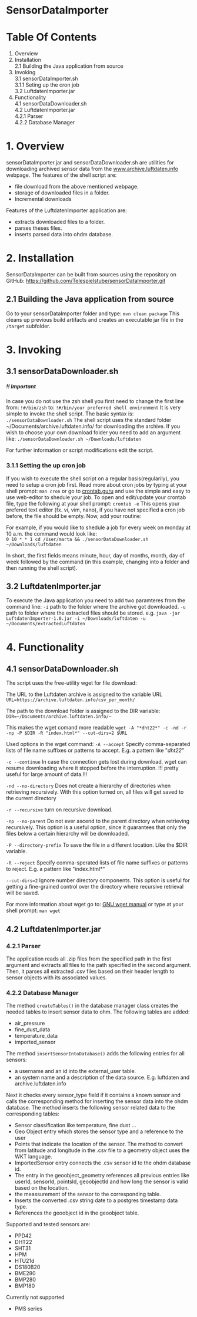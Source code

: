 # SensorDataImporter 

# Table Of Contents
1. Overview
2. Installation\
2.1 Building the Java application from source
3. Invoking\
3.1 sensorDataImporter.sh\
3.1.1 Seting up the cron job\
3.2 LuftdatenImporter.jar
4. Functionality\
4.1 sensorDataDownloader.sh\
4.2 LuftdatenImporter.jar\
4.2.1 Parser\
4.2.2 Database Manager


# 1. Overview

sensorDataImporter.jar and sensorDataDownloader.sh are utilities for downloading archived sensor data from the www.archive.luftdaten.info webpage. 
The features of the shell script are:
* file download from the above mentioned webpage.
* storage of downloaded files in a folder.
* Incremental downloads 

Features of the LuftdatenImporter application are:
* extracts downloaded files to a folder.
* parses theses files.
* inserts parsed data into ohdm database.

# 2. Installation

SensorDataImporter can be built from sources using the repository on GitHub: https://github.com/Telespielstube/sensorDataImporter.git

## 2.1 Building the Java application from source
Go to your sensorDataImporter folder and type: 
`mvn clean package`
This cleans up previous build artifacts and creates an executable jar file in the `/target` subfolder. 

# 3. Invoking
## 3.1 sensorDataDownloader.sh
##### !! Important
In case you do not use the zsh shell you first need to change the first line from:
`!#/bin/zsh`
to:
`!#/bin/your preferred shell environment`
It is very simple to invoke the shell script. The basic syntax is:
`./sensorDataDownloader.sh`
The shell script uses the standard folder ~/Documents/archive.luftdaten.info/ for downloading the archive.
If you wish to choose your own download folder you need to add an argument like:
``./sensorDataDownloader.sh ~/Downloads/luftdaten``

For further information or script modifications edit the script.

### 3.1.1 Setting the up cron job
If you wish to execute the shell script on a regular basis(regularily), you need to setup a cron job first. Read more about cron jobs by typing at your shell prompt: 
`man cron` 
or go to [crontab.guru](https://crontab.guru) and use the simple and easy to use web-editor to shedule your job. 
To open and edit/update your crontab file, type the following at your shell prompt:
`crontab -e`
This opens your prefered text editor (fx. vi, vim, nano), if you have not specified a cron job before, the file should be empty. Now, add your routine:

For example, if you would like to shedule a job for every week on monday at 10 a.m. the command would look like:\
`0 10 * * 1 cd /User/marta && ./sensorDataDownloader.sh ~/Downloads/luftdaten` 

In short, the first fields means minute, hour, day of months, month, day of week followed by the command (in this example, changing into a folder and then running the shell script). 

## 3.2 LuftdatenImporter.jar
 To execute the Java application you need to add two paramteres from the command line: 
 `-i` 
 	path to the folder where the archive got downloaded. 
 `-u`
 	path to folder where the extracted files should be stored. 
e.g.
`java -jar LuftdatenImporter-1.0.jar -i ~/Downloads/luftdaten -u ~/Documents/extractedLuftdaten`

# 4. Functionality   
## 4.1 sensorDataDownloader.sh
The script uses the free-utility wget for file download:

The URL to the Luftdaten archive is assigned to the variable URL 
`URL=https://archive.luftdaten.info/csv_per_month/`

The path to the download folder is assigned to the DIR variable:
`DIR=~/Documents/archive.luftdaten.info/~`

This makes the wget comand more readable
`wget -A "*dht22*" -c -nd -r -np -P $DIR -R "index.html*" --cut-dirs=2 $URL`

Used options in the wget command:
`-A --accept`
	Specify comma-separated lists of file name suffixes or patterns to accept. E.g. a pattern like "*dht22*" 

`-c --continue`
	In case the connection gets lost during download, wget can resume downloading where it stopped before the interruption.
	!!! pretty useful for large amount of data.!!!
	
`-nd --no-directory`
	Does not create a hierarchy of directories when retrieving recursively. With this option turned on, all files will get saved to the current directory

`-r --recursive`
	turn on recursive download.
	
`-np --no-parent`
	Do not ever ascend to the parent directory when retrieving recursively. This option is a useful option, since it guarantees that only the files below a certain hierarchy will be downloaded.

`-P --directory-prefix`
	To save the file in a different location. Like the $DIR variable.

`-R --reject`
	Specify comma-sperated lists of file name suffixes or patterns to reject. E.g. a pattern like "index.html*"

`--cut-dirs=2`
	Ignore number directory components. This option is useful for getting a fine-grained control over the directory where recursive retrieval will be saved.

For more information about wget go to: [GNU wget manual](https://www.gnu.org/software/wget/manual/wget.html#Overview) or type at your shell prompt:
`man wget`

## 4.2 LuftdatenImporter.jar
### 4.2.1 Parser
The application reads all .zip files from the specified path in the first argument and extracts all files to the path specified in the second argument.
Then, it parses all extracted .csv files based on their header length to sensor objects with its associated values. 

### 4.2.2 Database Manager
The method `createTables()` in the database manager class creates the needed tables to insert sensor data to ohm. The following tables are added:
* air_pressure
* fine_dust_data
* temperature_data
* imported_sensor

The method `insertSensorIntoDatabase()` adds the following entries for all sensors:
* a username and an id into the external_user table.
* an system name and a description of the data source. E.g. luftdaten and archive.luftdaten.info

Next it checks every sensor_type field if it contains a known sensor and calls the corresponding method for inserting the sensor data into the ohdm database. The method inserts the following sensor related data to the corresponding tables:
* Sensor classification like temperature, fine dust ...
* Geo Object entry which stores the sensor type and a reference to the user
* Points that indicate the location of the sensor. The method to convert from latitude and longitude in the .csv file to a geometry object uses the WKT language.
* ImportedSensor entry connects the .csv sensor id to the ohdm database id.
* The entry in the geoobject_geometry references all previous entries like userId, sensorId, pointsId, geoobjectId and how long the sensor is valid based on the location. 
* the meassurement of the sensor to the corresponding table.
* Inserts the converted .csv string date to a postgres timestamp data type.
* References the geoobject id in the geoobject table.

Supported and tested sensors are:
* PPD42
* DHT22
* SHT31
* HPM
* HTU21d
* DS180B20
* BME280
* BMP280
* BMP180

Currently not supported
* PMS series

